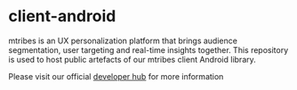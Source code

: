 # client-android
mtribes is an UX personalization platform that brings audience segmentation, user targeting and real-time insights together. This repository is used to host public artefacts of our mtribes client Android library.

Please visit our official [developer hub](https://developers.mtribes.com/docs/sdk/client/android) for more information
